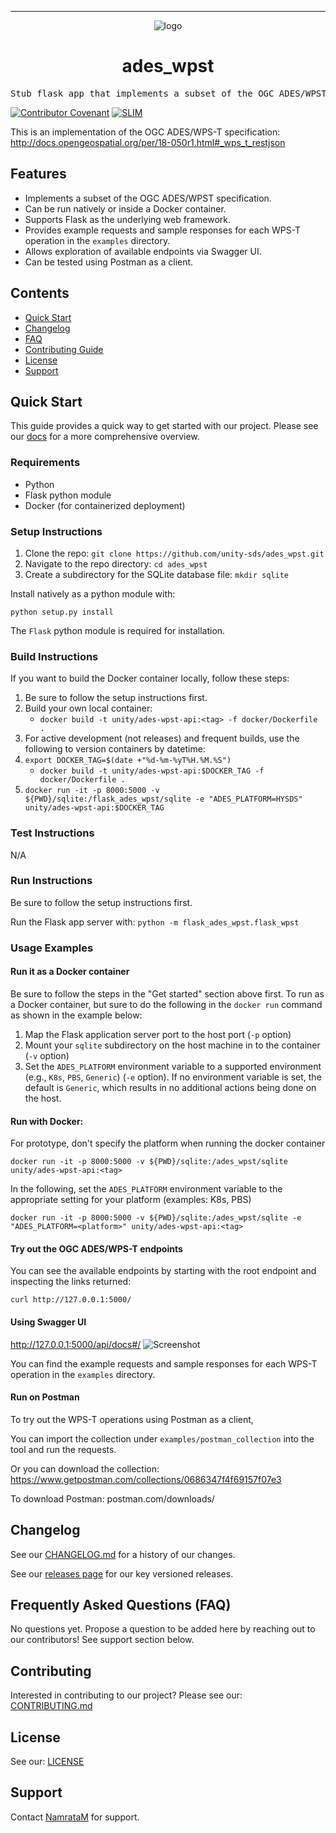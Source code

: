 <!-- Header block for project -->
<hr>

<div align="center">

![logo](https://user-images.githubusercontent.com/3129134/163255685-857aa780-880f-4c09-b08c-4b53bf4af54d.png)

<h1 align="center">ades_wpst</h1>

</div>

<pre align="center">Stub flask app that implements a subset of the OGC ADES/WPST specification.</pre>

[![Contributor Covenant](https://img.shields.io/badge/Contributor%20Covenant-2.1-4baaaa.svg)](code_of_conduct.md) [![SLIM](https://img.shields.io/badge/Best%20Practices%20from-SLIM-blue)](https://nasa-ammos.github.io/slim/)

This is an implementation of the OGC ADES/WPS-T specification: http://docs.opengeospatial.org/per/18-050r1.html#_wps_t_restjson

## Features

* Implements a subset of the OGC ADES/WPST specification.
* Can be run natively or inside a Docker container.
* Supports Flask as the underlying web framework.
* Provides example requests and sample responses for each WPS-T operation in the `examples` directory.
* Allows exploration of available endpoints via Swagger UI.
* Can be tested using Postman as a client.

## Contents

* [Quick Start](#quick-start)
* [Changelog](#changelog)
* [FAQ](#frequently-asked-questions-faq)
* [Contributing Guide](#contributing)
* [License](#license)
* [Support](#support)

## Quick Start

This guide provides a quick way to get started with our project. Please see our [docs](#) for a more comprehensive overview.

### Requirements

* Python
* Flask python module
* Docker (for containerized deployment)

### Setup Instructions

1. Clone the repo: `git clone https://github.com/unity-sds/ades_wpst.git`
2. Navigate to the repo directory: `cd ades_wpst`
3. Create a subdirectory for the SQLite database file: `mkdir sqlite`

Install natively as a python module with:
```
python setup.py install
```

The `Flask` python module is required for installation.

### Build Instructions

If you want to build the Docker container locally, follow these steps:
1. Be sure to follow the setup instructions first.
2. Build your own local container:
   - ```docker build -t unity/ades-wpst-api:<tag> -f docker/Dockerfile .```
4. For active development (not releases) and frequent builds, use the following to version containers by datetime:
5. ```export DOCKER_TAG=$(date +"%d-%m-%yT%H.%M.%S")```
   - ```docker build -t unity/ades-wpst-api:$DOCKER_TAG -f docker/Dockerfile .```
6. ```docker run -it -p 8000:5000 -v ${PWD}/sqlite:/flask_ades_wpst/sqlite -e "ADES_PLATFORM=HYSDS" unity/ades-wpst-api:$DOCKER_TAG```

### Test Instructions

N/A

### Run Instructions

Be sure to follow the setup instructions first.

Run the Flask app server with:
   ```python -m flask_ades_wpst.flask_wpst```

### Usage Examples

#### Run it as a Docker container

Be sure to follow the steps in the "Get started" section above first.
To run as a Docker container, but sure to do the following in the `docker run`
command as shown in the example below:

1. Map the Flask application server port to the host port (`-p` option)
1. Mount your `sqlite` subdirectory on the host machine in to the container
(`-v` option)
1. Set the `ADES_PLATFORM` environment variable to a supported environment
(e.g., `K8s`, `PBS`, `Generic`) (`-e` option).  If no environment variable
is set, the default is `Generic`, which results in no additional actions
being done on the host.

#### Run with Docker: 
For prototype, don't specify the platform when running the docker container

    docker run -it -p 8000:5000 -v ${PWD}/sqlite:/ades_wpst/sqlite unity/ades-wpst-api:<tag>


In the following, set the `ADES_PLATFORM` environment variable to the
appropriate setting for your platform (examples: K8s, PBS)

    docker run -it -p 8000:5000 -v ${PWD}/sqlite:/ades_wpst/sqlite -e "ADES_PLATFORM=<platform>" unity/ades-wpst-api:<tag>

#### Try out the OGC ADES/WPS-T endpoints
You can see the available endpoints by starting with the root endpoint and inspecting the links returned:

    curl http://127.0.0.1:5000/
    
#### Using Swagger UI
http://127.0.0.1:5000/api/docs#/
![Screenshot](screenshot.png)

You can find the example requests and sample responses for each WPS-T operation in the `examples` directory. 

#### Run on Postman
To try out the WPS-T operations using Postman as a client,

You can import the collection under `examples/postman_collection` into the tool and run the requests.
 
Or you can download the collection: https://www.getpostman.com/collections/0686347f4f69157f07e3

To download Postman: postman.com/downloads/

## Changelog

See our [CHANGELOG.md](CHANGELOG.md) for a history of our changes.

See our [releases page](https://github.com/unity-sds/ades_wpst/releases) for our key versioned releases.

## Frequently Asked Questions (FAQ)

No questions yet. Propose a question to be added here by reaching out to our contributors! See support section below.

## Contributing

Interested in contributing to our project? Please see our: [CONTRIBUTING.md](CONTRIBUTING.md)

## License

See our: [LICENSE](LICENSE)

## Support

Contact [NamrataM](https://github.com/NamrataM) for support.
